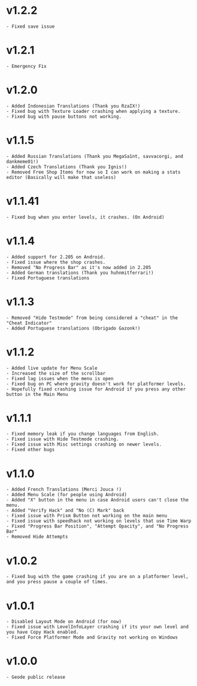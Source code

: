 # v1.2.2
    - Fixed save issue
# v1.2.1 
    - Emergency Fix
# v1.2.0 
    - Added Indonesian Translations (Thank you RzaIX!)
    - Fixed bug with Texture Loader crashing when applying a texture.
    - Fixed bug with pause buttons not working.
# v1.1.5
    - Added Russian Translations (Thank you MegaSa1nt, savvacorgi, and dankmeme01!)
    - Added Czech Translations (Thank you Ignis!)
    - Removed Free Shop Items for now so I can work on making a stats editor (Basically will make that useless)
# v1.1.41 
    - Fixed bug when you enter levels, it crashes. (On Android)
# v1.1.4 
    - Added support for 2.205 on Android.
    - Fixed issue where the shop crashes.
    - Removed "No Progress Bar" as it's now added in 2.205
    - Added German translations (Thank you huhnmitferrari!)
    - Fixed Portuguese translations
# v1.1.3 
    - Removed "Hide Testmode" from being considered a "cheat" in the "Cheat Indicator"
    - Added Portuguese translations (Obrigado Gazonk!)
# v1.1.2 
    - Added live update for Menu Scale
    - Increased the size of the scrollbar
    - Fixed lag issues when the menu is open
    - Fixed bug on PC where gravity doesn't work for platformer levels.
    - Hopefully fixed crashing issue for Android if you press any other button in the Main Menu
# v1.1.1
    - Fixed memory leak if you change languages from English.
    - Fixed issue with Hide Testmode crashing.
    - Fixed issue with Misc settings crashing on newer levels.
    - Fixed other bugs
# v1.1.0
    - Added French Translations (Merci Jouca !)
    - Added Menu Scale (for people using Android)
    - Added "X" button in the menu in case Android users can't close the menu.
    - Added "Verify Hack" and "No (C) Mark" back
    - Fixed issue with Prism Button not working on the main menu
    - Fixed issue with speedhack not working on levels that use Time Warp
    - Fixed "Progress Bar Position", "Attempt Opacity", and "No Progress Bar"
    - Removed Hide Attempts
# v1.0.2
    - Fixed bug with the game crashing if you are on a platformer level, and you press pause a couple of times.
# v1.0.1
    - Disabled Layout Mode on Android (for now)
    - Fixed issue with LevelInfoLayer crashing if its your own level and you have Copy Hack enabled.
    - Fixed Force Platformer Mode and Gravity not working on Windows
# v1.0.0
    - Geode public release
